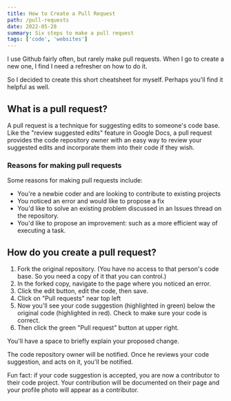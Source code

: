 ```yaml
---
title: How to Create a Pull Request
path: /pull-requests
date: 2022-05-28
summary: Six steps to make a pull request
tags: ['code', 'websites']
---
```


I use Github fairly often, but rarely make pull requests. When I go to create a new one, I find I need a refresher on how to do it. 

So I decided to create this short cheatsheet for myself.  Perhaps you'll find it helpful as well. 

## What is a pull request? 

A pull request is a technique for suggesting edits to someone's code base. Like the "review suggested edits" feature in Google Docs, a pull request provides the code repository owner with an easy way to review your suggested edits and incorporate them into their code if they wish.

### Reasons for making pull requests 

Some reasons for making pull requests include: 

* You're a newbie coder and are looking to contribute to existing projects
* You noticed an error and would like to propose a fix
* You'd like to solve an existing problem discussed in an Issues thread on the repository.
* You'd like to propose an improvement: such as a more efficient way of executing a task. 

## How do you create a pull request? 

1. Fork the original repository. (You have no access to that person's code base. So you need a copy of it that you can control.)
2. In the forked copy, navigate to the page where you noticed an error. 
3. Click the edit button, edit the code, then save. 
4. Click on "Pull requests" near top left
5. Now you'll see your code suggestion (highlighted in green) below the original code (highlighted in red). Check to make sure your code is correct. 
6. Then click the green "Pull request" button at upper right. 

You'll have a space to briefly explain your proposed change.

The code repository owner will be notified. Once he reviews your code suggestion, and acts on it, you'll be notified. 

Fun fact: if your code suggestion is accepted, you are now a contributor to their code project. Your contribution will be documented on their page and your profile photo will appear as a contributor. 
